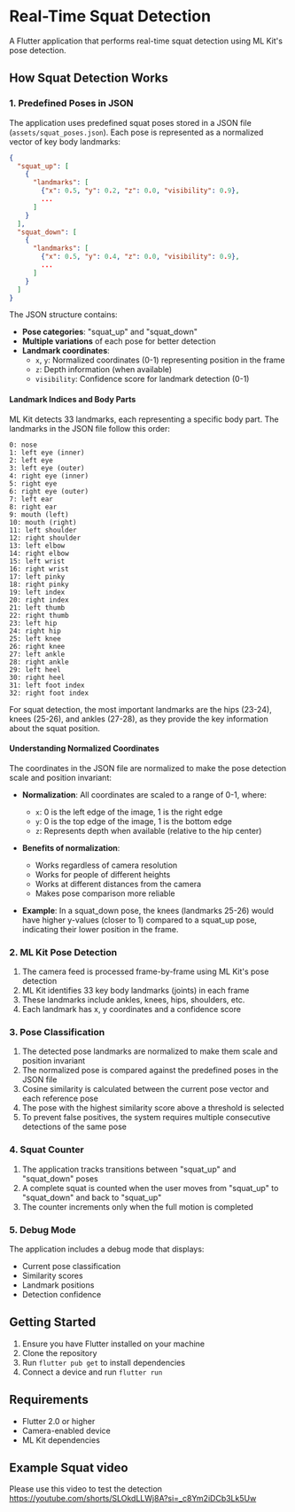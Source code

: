 # Real-Time Squat Detection

A Flutter application that performs real-time squat detection using ML Kit's pose detection.

## How Squat Detection Works

### 1. Predefined Poses in JSON

The application uses predefined squat poses stored in a JSON file (`assets/squat_poses.json`). Each pose is represented as a normalized vector of key body landmarks:

```json
{
  "squat_up": [
    {
      "landmarks": [
        {"x": 0.5, "y": 0.2, "z": 0.0, "visibility": 0.9},
        ...
      ]
    }
  ],
  "squat_down": [
    {
      "landmarks": [
        {"x": 0.5, "y": 0.4, "z": 0.0, "visibility": 0.9},
        ...
      ]
    }
  ]
}
```

The JSON structure contains:
- **Pose categories**: "squat_up" and "squat_down"
- **Multiple variations** of each pose for better detection
- **Landmark coordinates**:
  - `x`, `y`: Normalized coordinates (0-1) representing position in the frame
  - `z`: Depth information (when available)
  - `visibility`: Confidence score for landmark detection (0-1)

#### Landmark Indices and Body Parts

ML Kit detects 33 landmarks, each representing a specific body part. The landmarks in the JSON file follow this order:

```
0: nose
1: left eye (inner)
2: left eye
3: left eye (outer)
4: right eye (inner)
5: right eye
6: right eye (outer)
7: left ear
8: right ear
9: mouth (left)
10: mouth (right)
11: left shoulder
12: right shoulder
13: left elbow
14: right elbow
15: left wrist
16: right wrist
17: left pinky
18: right pinky
19: left index
20: right index
21: left thumb
22: right thumb
23: left hip
24: right hip
25: left knee
26: right knee
27: left ankle
28: right ankle
29: left heel
30: right heel
31: left foot index
32: right foot index
```

For squat detection, the most important landmarks are the hips (23-24), knees (25-26), and ankles (27-28), as they provide the key information about the squat position.

#### Understanding Normalized Coordinates

The coordinates in the JSON file are normalized to make the pose detection scale and position invariant:

- **Normalization**: All coordinates are scaled to a range of 0-1, where:
  - `x`: 0 is the left edge of the image, 1 is the right edge
  - `y`: 0 is the top edge of the image, 1 is the bottom edge
  - `z`: Represents depth when available (relative to the hip center)

- **Benefits of normalization**:
  - Works regardless of camera resolution
  - Works for people of different heights
  - Works at different distances from the camera
  - Makes pose comparison more reliable

- **Example**: In a squat_down pose, the knees (landmarks 25-26) would have higher y-values (closer to 1) compared to a squat_up pose, indicating their lower position in the frame.

### 2. ML Kit Pose Detection

1. The camera feed is processed frame-by-frame using ML Kit's pose detection
2. ML Kit identifies 33 key body landmarks (joints) in each frame
3. These landmarks include ankles, knees, hips, shoulders, etc.
4. Each landmark has x, y coordinates and a confidence score

### 3. Pose Classification

1. The detected pose landmarks are normalized to make them scale and position invariant
2. The normalized pose is compared against the predefined poses in the JSON file
3. Cosine similarity is calculated between the current pose vector and each reference pose
4. The pose with the highest similarity score above a threshold is selected
5. To prevent false positives, the system requires multiple consecutive detections of the same pose

### 4. Squat Counter

1. The application tracks transitions between "squat_up" and "squat_down" poses
2. A complete squat is counted when the user moves from "squat_up" to "squat_down" and back to "squat_up"
3. The counter increments only when the full motion is completed

### 5. Debug Mode

The application includes a debug mode that displays:
- Current pose classification
- Similarity scores
- Landmark positions
- Detection confidence

## Getting Started

1. Ensure you have Flutter installed on your machine
2. Clone the repository
3. Run `flutter pub get` to install dependencies
4. Connect a device and run `flutter run`

## Requirements

- Flutter 2.0 or higher
- Camera-enabled device
- ML Kit dependencies

## Example Squat video
Please use this video to test the detection https://youtube.com/shorts/SLOkdLLWj8A?si=_c8Ym2iDCb3Lk5Uw